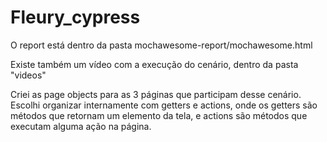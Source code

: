 # Fleury_cypress

O report está dentro da pasta mochawesome-report/mochawesome.html

Existe também um vídeo com a execução do cenário, dentro da pasta "videos"

Criei as page objects para as 3 páginas que participam desse cenário. Escolhi organizar internamente com getters e actions, onde os getters são métodos que retornam um elemento da tela, e actions são métodos que executam alguma ação na página.

